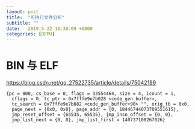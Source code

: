 ```yaml
---
layout: post
title:  "可执行文件分析"
subtitle: ""
date:   2019-5-22 16:30:09 +0800
categories: [QEMU]
---
```


# BIN 与 ELF

<https://blog.csdn.net/qq_27522735/article/details/75042199>



```plain
{pc = 800, cs_base = 0, flags = 33554464, size = 4, icount = 1, 
  cflags = 0, tc_ptr = 0x7fffe9e7b028 <code_gen_buffer>, 
  tc_search = 0x7fffe9e7b082 <code_gen_buffer+90> "", orig_tb = 0x0, 
  page_next = {0x0, 0x0}, page_addr = {0, 18446744073709551615}, 
  jmp_reset_offset = {65535, 65535}, jmp_insn_offset = {0, 0}, 
  jmp_list_next = {0, 0}, jmp_list_first = 140737108267026}
```

